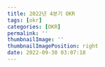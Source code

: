 ```yaml
---
title: 2022년 4분기 OKR
tags: [okr]
categories: [OKR]
permalink: ''
thumbnailImage: ''
thumbnailImagePosition: right
date: 2022-09-30 03:07:18
---
```


<!-- excerpt -->

<!-- toc -->
